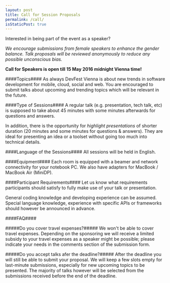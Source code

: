 ```yaml
---
layout: post
title: Call for Session Proposals
permalink: /call/
isStaticPost: true
---
```


Interested in being part of the event as a speaker?

_We encourage submissions from female speakers to enhance the gender balance.
Talk proposals will be reviewed anonymously to reduce any possible unconscious bias._

**Call for Speakers is open till 15 May 2016 midnight Vienna time!**

####Topics####
As always DevFest Vienna is about new trends in software development for mobile, cloud, social and web.
You are encouraged to submit talks about upcoming and trending topics which will be relevant in the future.

####Type of Sessions####
A regular talk (e.g. presentation, tech talk, etc) is supposed
to take about 45 minutes with some minutes afterwards for
questions and answers.

In addition, there is the opportunity for _highlight presentations_
of shorter duration (20 minutes and some minutes for questions & answers).
They are ideal for presenting an idea or a toolset without going
too much into technical details.

####Language of the Sessions####
All sessions will be held in English.

####Equipment####
Each room is equipped with a beamer and network connectivity for your
notebook PC.
We also have adapters for MacBook / MacBook Air (MiniDP).

####Participant Requirements####
Let us know what requirements participants should satisfy to fully
make use of your talk or presentation.

General coding knowledge and developing experience can be assumed.
Special language knowledge, experience with specific APIs or
frameworks should however be announced in advance.

####FAQ####

#####Do you cover travel expenses?#####
We won't be able to cover travel expenses. Depending on the sponsoring we will receive a limited subsidy to your travel expenses as a speaker might be possible; please indicate your needs in the comments section of the submission form.

#####Do you accept talks afer the deadline?#####
After the deadline you will still be able to submit your proposal.
We will keep a few slots empty for last-minute submissions, especially for new upcoming topics to be presented.
The majority of talks however will be selected from the submissions received before the end of the deadline.

<img class="img-responsive feature-image" src="{{ site.baseurl }}/img/posts/call.jpg" style="display:none">